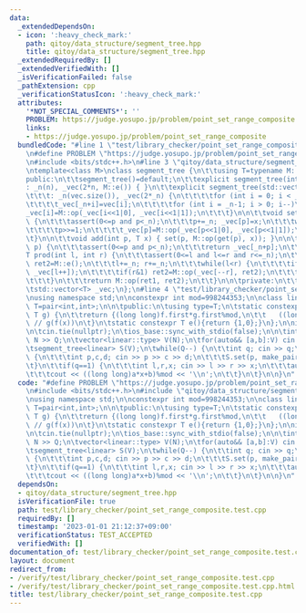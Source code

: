 ```yaml
---
data:
  _extendedDependsOn:
  - icon: ':heavy_check_mark:'
    path: qitoy/data_structure/segment_tree.hpp
    title: qitoy/data_structure/segment_tree.hpp
  _extendedRequiredBy: []
  _extendedVerifiedWith: []
  _isVerificationFailed: false
  _pathExtension: cpp
  _verificationStatusIcon: ':heavy_check_mark:'
  attributes:
    '*NOT_SPECIAL_COMMENTS*': ''
    PROBLEM: https://judge.yosupo.jp/problem/point_set_range_composite
    links:
    - https://judge.yosupo.jp/problem/point_set_range_composite
  bundledCode: "#line 1 \"test/library_checker/point_set_range_composite.test.cpp\"\
    \n#define PROBLEM \"https://judge.yosupo.jp/problem/point_set_range_composite\"\
    \n#include <bits/stdc++.h>\n#line 3 \"qitoy/data_structure/segment_tree.hpp\"\n\
    \ntemplate<class M>\nclass segment_tree {\n\t\tusing T=typename M::type;\n\n\t\
    public:\n\t\tsegment_tree()=default;\n\t\texplicit segment_tree(int n)\n\t\t\t\
    : _n(n), _vec(2*n, M::e()) { }\n\t\texplicit segment_tree(std::vector<T>& vec)\n\
    \t\t\t: _n(vec.size()), _vec(2*_n) {\n\t\t\t\tfor (int i = 0; i < _n; i++) \n\t\
    \t\t\t\t_vec[_n+i]=vec[i];\n\t\t\t\tfor (int i = _n-1; i > 0; i--)\n\t\t\t\t\t\
    _vec[i]=M::op(_vec[i<<1|0], _vec[i<<1|1]);\n\t\t\t}\n\n\t\tvoid set(int p, T x)\
    \ {\n\t\t\tassert(0<=p and p<_n);\n\t\t\tp+=_n; _vec[p]=x;\n\t\t\twhile(p>1) {\n\
    \t\t\t\tp>>=1;\n\t\t\t\t_vec[p]=M::op(_vec[p<<1|0], _vec[p<<1|1]);\n\t\t\t}\n\t\
    \t}\n\n\t\tvoid add(int p, T x) { set(p, M::op(get(p), x)); }\n\n\t\tT get(int\
    \ p) {\n\t\t\tassert(0<=p and p<_n);\n\t\t\treturn _vec[_n+p];\n\t\t}\n\n\t\t\
    T prod(int l, int r) {\n\t\t\tassert(0<=l and l<=r and r<=_n);\n\t\t\tT ret1=M::e(),\
    \ ret2=M::e();\n\t\t\tl+=_n; r+=_n;\n\t\t\twhile(l<r) {\n\t\t\t\tif(l&1) ret1=M::op(ret1,\
    \ _vec[l++]);\n\t\t\t\tif(r&1) ret2=M::op(_vec[--r], ret2);\n\t\t\t\tl>>=1; r>>=1;\n\
    \t\t\t}\n\t\t\treturn M::op(ret1, ret2);\n\t\t}\n\n\tprivate:\n\t\tint _n;\n\t\
    \tstd::vector<T> _vec;\n};\n#line 4 \"test/library_checker/point_set_range_composite.test.cpp\"\
    \nusing namespace std;\n\nconstexpr int mod=998244353;\n\nclass linear {\n\tusing\
    \ T=pair<int,int>;\n\n\tpublic:\n\tusing type=T;\n\tstatic constexpr T op(T f,\
    \ T g) {\n\t\treturn {(long long)f.first*g.first%mod,\n\t\t   ((long long)f.second*g.first+g.second)%mod};\
    \ // g(f(x))\n\t}\n\tstatic constexpr T e(){return {1,0};}\n};\n\nint main(){\n\
    \n\tcin.tie(nullptr);\n\tios_base::sync_with_stdio(false);\n\n\tint N,Q; cin >>\
    \ N >> Q;\n\tvector<linear::type> V(N);\n\tfor(auto&& [a,b]:V) cin >> a >> b;\n\
    \tsegment_tree<linear> S(V);\n\twhile(Q--) {\n\t\tint q; cin >> q;\n\t\tif(q==0)\
    \ {\n\t\t\tint p,c,d; cin >> p >> c >> d;\n\t\t\tS.set(p, make_pair(c,d));\n\t\
    \t}\n\t\tif(q==1) {\n\t\t\tint l,r,x; cin >> l >> r >> x;\n\t\t\tauto&& [a,b]=S.prod(l,r);\n\
    \t\t\tcout << ((long long)a*x+b)%mod << '\\n';\n\t\t}\n\t}\n\n}\n"
  code: "#define PROBLEM \"https://judge.yosupo.jp/problem/point_set_range_composite\"\
    \n#include <bits/stdc++.h>\n#include \"qitoy/data_structure/segment_tree.hpp\"\
    \nusing namespace std;\n\nconstexpr int mod=998244353;\n\nclass linear {\n\tusing\
    \ T=pair<int,int>;\n\n\tpublic:\n\tusing type=T;\n\tstatic constexpr T op(T f,\
    \ T g) {\n\t\treturn {(long long)f.first*g.first%mod,\n\t\t   ((long long)f.second*g.first+g.second)%mod};\
    \ // g(f(x))\n\t}\n\tstatic constexpr T e(){return {1,0};}\n};\n\nint main(){\n\
    \n\tcin.tie(nullptr);\n\tios_base::sync_with_stdio(false);\n\n\tint N,Q; cin >>\
    \ N >> Q;\n\tvector<linear::type> V(N);\n\tfor(auto&& [a,b]:V) cin >> a >> b;\n\
    \tsegment_tree<linear> S(V);\n\twhile(Q--) {\n\t\tint q; cin >> q;\n\t\tif(q==0)\
    \ {\n\t\t\tint p,c,d; cin >> p >> c >> d;\n\t\t\tS.set(p, make_pair(c,d));\n\t\
    \t}\n\t\tif(q==1) {\n\t\t\tint l,r,x; cin >> l >> r >> x;\n\t\t\tauto&& [a,b]=S.prod(l,r);\n\
    \t\t\tcout << ((long long)a*x+b)%mod << '\\n';\n\t\t}\n\t}\n\n}\n"
  dependsOn:
  - qitoy/data_structure/segment_tree.hpp
  isVerificationFile: true
  path: test/library_checker/point_set_range_composite.test.cpp
  requiredBy: []
  timestamp: '2023-01-01 21:12:37+09:00'
  verificationStatus: TEST_ACCEPTED
  verifiedWith: []
documentation_of: test/library_checker/point_set_range_composite.test.cpp
layout: document
redirect_from:
- /verify/test/library_checker/point_set_range_composite.test.cpp
- /verify/test/library_checker/point_set_range_composite.test.cpp.html
title: test/library_checker/point_set_range_composite.test.cpp
---
```

